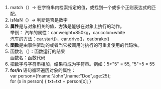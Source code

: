 1. match（）→ 在字符串内检索指定的值，或找到一个或多个正则表达式的匹配。
2. isNaN（）→ 判断是否是数字
3. **属性**是与对象相关的值，**方法**是能够在对象上执行的动作。  
   举例： 汽车的属性：car.weight=850kg，car.color=white   
          汽车的方法：car.start()，car.drive()，car.brake()  
4. **函数**是由事件驱动的或者当它被调用时执行的可重复使用的代码块。
5. 函数名（）：函数运行的结果  
   函数名：函数代码
6. 把数字与字符串相加，结果将成为字符串。例如：5+"5" = 55, "5"+5 = 55
7.  **for/in** 语句循环遍历对象的属性：  
    var person={fname:"John",lname:"Doe",age:25};  
    for (x in person)
    {
     txt=txt + person[x];
    }
